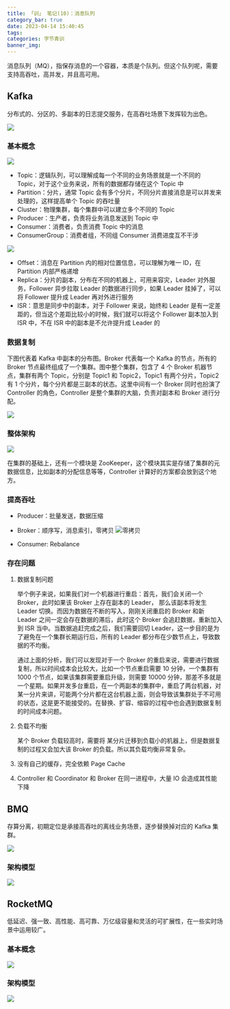 ```yaml
---
title: 「训」 笔记(10)：消息队列
category_bar: true
date: 2023-04-14 15:40:45
tags:
categories: 字节青训
banner_img:
---
```


消息队列（MQ），指保存消息的一个容器，本质是个队列。但这个队列呢，需要支持高吞吐，高并发，并且高可用。

<!-- more -->

## Kafka

分布式的、分区的、多副本的日志提交服务，在高吞吐场景下发挥较为出色。

![](1.png) 

### 基本概念

![](2.png) 

* Topic：逻辑队列，可以理解成每一个不同的业务场景就是一个不同的 Topic，对于这个业务来说，所有的数据都存储在这个 Topic 中
* Partition：分片，通常 Topic 会有多个分片，不同分片直接消息是可以并发来处理的，这样提高单个 Topic 的吞吐量
* Cluster：物理集群，每个集群中可以建立多个不同的 Topic
* Producer：生产者，负责将业务消息发送到 Topic 中
* Consumer：消费者，负责消费 Topic 中的消息
* ConsumerGroup：消费者组，不同组 Consumer 消费进度互不干涉

![](3.png) 

* Offset：消息在 Partition 内的相对位置信息，可以理解为唯一 ID，在 Partition 内部严格递增
* Replica：分片的副本，分布在不同的机器上，可用来容灾，Leader 对外服务，Follower 异步拉取 Leader 的数据进行同步，如果 Leader 挂掉了，可以将 Follower 提升成 Leader 再对外进行服务
* ISR：意思是同步中的副本，对于 Follower 来说，始终和 Leader 是有一定差距的，但当这个差距比较小的时候，我们就可以将这个 Follower 副本加入到 ISR 中，不在 ISR 中的副本是不允许提升成 Leader 的

### 数据复制

下图代表着 Kafka 中副本的分布图。Broker 代表每一个 Kafka 的节点，所有的 Broker 节点最终组成了一个集群。图中整个集群，包含了 4 个 Broker 机器节点，集群有两个 Topic，分别是 Topic1 和 Topic2，Topic1 有两个分片，Topic2 有 1 个分片，每个分片都是三副本的状态。这里中间有一个 Broker 同时也扮演了 Controller 的角色，Controller 是整个集群的大脑，负责对副本和 Broker 进行分配。

![](4.png) 

### 整体架构

![](5.png)

在集群的基础上，还有一个模块是 ZooKeeper，这个模块其实是存储了集群的元数据信息，比如副本的分配信息等等，Controller 计算好的方案都会放到这个地方。

### 提高吞吐

* Producer：批量发送，数据压缩
* Broker：顺序写，消息索引，零拷贝
    ![零拷贝](10.png)

* Consumer: Rebalance

### 存在问题

1. 数据复制问题

    举个例子来说，如果我们对一个机器进行重启：首先，我们会关闭一个 Broker，此时如果该 Broker 上存在副本的 Leader， 那么该副本将发生 Leader 切换。而因为数据在不断的写入，刚刚关闭重启的 Broker 和新 Leader 之间一定会存在数据的滞后，此时这个 Broker 会追赶数据，重新加入到 ISR 当中。当数据追赶完成之后，我们需要回切 Leader，这一步目的是为了避免在一个集群长期运行后，所有的 Leader 都分布在少数节点上，导致数据的不均衡。

    通过上面的分析，我们可以发现对于一个 Broker 的重启来说，需要进行数据复制，所以时间成本会比较大，比如一个节点重启需要 10 分钟，一个集群有 1000 个节点，如果该集群需要重启升级，则需要 10000 分钟，那差不多就是一个星期。如果并发多台重启，在一个两副本的集群中，重启了两台机器，对某一分片来讲，可能两个分片都在这台机器上面，则会导致该集群处于不可用的状态，这是更不能接受的。在替换、扩容、缩容的过程中也会遇到数据复制的时间成本问题。

2. 负载不均衡

    某个 Broker 负载较高时，需要将 某分片迁移到负载小的机器上，但是数据复制的过程又会加大该 Broker 的负载。所以其负载均衡非常复杂。

3. 没有自己的缓存，完全依赖 Page Cache

4. Controller 和 Coordinator 和 Broker 在同一进程中，大量 IO 会造成其性能下降

## BMQ

存算分离，初期定位是承接高吞吐的离线业务场景，逐步替换掉对应的 Kafka 集群。

![](7.png)

### 架构模型

![](6.png)


## RocketMQ

低延迟、强一致、高性能、高可靠、万亿级容量和灵活的可扩展性，在一些实时场景中运用较广。

### 基本概念

![](8.png)

### 架构模型

![](9.png)